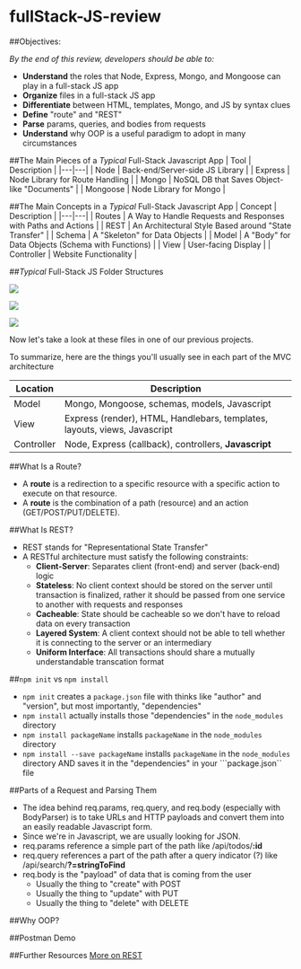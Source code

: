 # fullStack-JS-review

##Objectives:

*By the end of this review, developers should be able to:*
- **Understand** the roles that Node, Express, Mongo, and Mongoose can play in a full-stack JS app
- **Organize** files in a full-stack JS app
- **Differentiate** between HTML, templates, Mongo, and JS by syntax clues
- **Define** "route" and "REST"
- **Parse** params, queries, and bodies from requests
- **Understand** why OOP is a useful paradigm to adopt in many circumstances

##The Main Pieces of a *Typical* Full-Stack Javascript App
| Tool  | Description  |
|---|---|
| Node  | Back-end/Server-side JS Library  |
| Express  | Node Library for Route Handling  |
| Mongo  | NoSQL DB that Saves Object-like "Documents"  |
| Mongoose  | Node Library for Mongo  |


##The Main Concepts in a *Typical* Full-Stack Javascript App
| Concept  | Description  |
|---|---|
| Routes  | A Way to Handle Requests and Responses with Paths and Actions  |
| REST  | An Architectural Style Based around "State Transfer" |
| Schema  | A "Skeleton" for Data Objects  |
| Model  | A "Body" for Data Objects (Schema with Functions)  |
| View  | User-facing Display  |
| Controller  | Website Functionality  |

##*Typical* Full-Stack JS Folder Structures

![](images/firstExpress.png)

![](images/candiesLab.png)

![](images/stockChart.png)

Now let's take a look at these files in one of our previous projects.

To summarize, here are the things you'll usually see in each part of the MVC architecture

| Location  | Description  |
|---|---|
| Model  | Mongo, Mongoose, schemas, models, Javascript  |
| View  | Express (render), HTML, Handlebars, templates, layouts, views, Javascript |
| Controller  | Node, Express (callback), controllers, **Javascript**  |

##What Is a Route?

- A **route** is a redirection to a specific resource with a specific action to execute on that resource.
- A **route** is the combination of a path (resource) and an action (GET/POST/PUT/DELETE).

##What Is REST?

- REST stands for "Representational State Transfer"
- A RESTful architecture must satisfy the following constraints:
  - **Client-Server**: Separates client (front-end) and server (back-end) logic
  - **Stateless**: No client context should be stored on the server until transaction is finalized, rather it should be passed from one service to another with requests and responses
  - **Cacheable**: State should be cacheable so we don't have to reload data on every transaction
  - **Layered System**: A client context should not be able to tell whether it is connecting to the server or an intermediary
  - **Uniform Interface**: All transactions should share a mutually understandable transcation format

##```npm init``` vs ```npm install```
- ```npm init``` creates a ```package.json``` file with thinks like "author" and "version", but most importantly, "dependencies"
- ```npm install``` actually installs those "dependencies" in the ```node_modules``` directory
- ```npm install packageName``` installs ```packageName``` in the ```node_modules``` directory
- ```npm install --save packageName``` installs ```packageName``` in the ```node_modules``` directory AND saves it in the "dependencies" in your ```package.json`` file

##Parts of a Request and Parsing Them
- The idea behind req.params, req.query, and req.body (especially with BodyParser) is to take URLs and HTTP payloads and convert them into an easily readable Javascript form.
- Since we're in Javascript, we are usually looking for JSON.
- req.params reference a simple part of the path like /api/todos/**:id**
- req.query references a part of the path after a query indicator (?) like /api/search/**?=stringToFind**
- req.body is the "payload" of data that is coming from the user
  - Usually the thing to "create" with POST
  - Usually the thing to "update" with PUT
  - Usually the thing to "delete" with DELETE

##Why OOP?


##Postman Demo

##Further Resources
[More on REST](https://en.wikipedia.org/wiki/Representational_state_transfer#Architectural_constraints)
